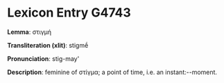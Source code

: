 # Lexicon Entry G4743

**Lemma**: στιγμή

**Transliteration (xlit)**: stigmḗ

**Pronunciation**: stig-may'

**Description**:
feminine of στίγμα; a point of time, i.e. an instant:--moment.
